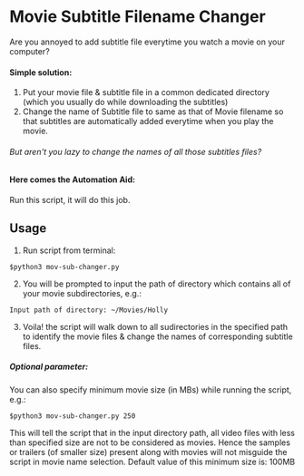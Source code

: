 # Movie Subtitle Filename Changer
Are you annoyed to add subtitle file everytime you watch a movie on your computer?

#### Simple solution:
1. Put your movie file & subtitle file in a common dedicated directory (which you usually do while downloading the subtitles)
2. Change the name of Subtitle file to same as that of Movie filename so that subtitles are automatically added everytime when you play the movie. 

###### But aren't you lazy to change the names of all those subtitles files?
#### Here comes the Automation Aid: 
Run this script, it will do this job.

## Usage
1. Run script from terminal: 
```
$python3 mov-sub-changer.py
```
2. You will be prompted to input the path of directory which contains all of your movie subdirectories, e.g.: 
```
Input path of directory: ~/Movies/Holly
```
3. Voila! the script will walk down to all sudirectories in the specified path to identify the movie files & change the names of corresponding subtitle files. 
##### Optional parameter:
You can also specify minimum movie size (in MBs) while running the script, e.g.:
```
$python3 mov-sub-changer.py 250
```
This will tell the script that in the input directory path, all video files with less than specified size are not to be considered as movies. Hence the samples or trailers (of smaller size) present along with movies will not misguide the script in movie name selection. 
Default value of this minimum size is: 100MB
